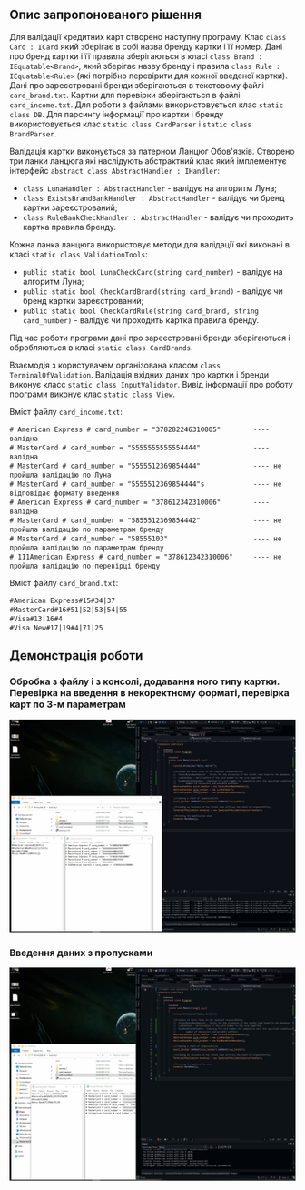 ## Опис запропонованого рішення
Для валідації кредитних карт створено наступну програму. Клас ```class Card : ICard``` який зберігає в собі назва бренду картки і її номер. Дані про бренд картки і її правила зберігаються в класі ```class Brand : IEquatable<Brand>```, який зберігає назву бренду і правила ```class Rule : IEquatable<Rule>``` (які потрібно перевірити для кожної введеної картки).
Дані про зареєстровані бренди зберігаються в текстовому файлі ```card_brand.txt```. Картки для перевірки зберігаються в файлі ```card_income.txt```. Для роботи з файлами використовується клас ```static class DB```.
Для парсингу інформації про картки і бренду використовується клас ```static class CardParser``` і ```static class BrandParser```.

Валідація картки виконується за патерном Ланцюг Обов'язків. Створено три ланки ланцюга які наслідують абстрактний клас який імплементує інтерфейс ```abstract class AbstractHandler : IHandler```:
- ```class LunaHandler : AbstractHandler``` - валідує на алгоритм Луна;
- ```class ExistsBrandBankHandler : AbstractHandler``` - валідує чи бренд картки зареєстрований;
- ```class RuleBankCheckHandler : AbstractHandler``` - валідує чи проходить картка правила бренду.

Кожна ланка ланцюга використовує методи для валідації які виконані в класі ```static class ValidationTools```:
- ```public static bool LunaCheckCard(string card_number)``` - валідує на алгоритм Луна;
- ```public static bool CheckCardBrand(string card_brand)``` - валідує чи бренд картки зареєстрований;
- ```public static bool CheckCardRule(string card_brand, string card_number)``` - валідує чи проходить картка правила бренду.

Під час роботи програми дані про зареєстровані бренди зберігаються і обробляються в класі ```static class CardBrands```.

Взаємодія з користувачем організована класом ```class TerminalOfValidation```.
Валідація вхідних даних про картки і бренди виконує класс ```static class InputValidator```.
Вивід інформації про роботу програми виконує клас ```static class View```.

Вміст файлу ```card_income.txt```:
```
# American Express # card_number = "378282246310005"        ---- валідна
# MasterCard # card_number = "5555555555554444"             ---- валідна
# MasterCard # card_number = "5555512369854444"             ---- не пройшла валідацію по Луна
# MasterCard # card_number = "5555512369854444"s            ---- не відповідає формату введення
# American Express # card_number = "378612342310006"        ---- валідна
# MasterCard # card_number = "5855512369854442"             ---- не пройшла валідацію по параметрам бренду
# MasterCard # card_number = "58555103"                     ---- не пройшла валідацію по параметрам бренду
# 111American Express # card_number = "378612342310006"     ---- не пройшла валідацію по перевірці бренду
```

Вміст файлу ```card_brand.txt```:
```
#American Express#15#34|37
#MasterCard#16#51|52|53|54|55
#Visa#13|16#4
#Visa New#17|19#4|71|25
```

## Демонстрація роботи
### Обробка з файлу і з консолі, додавання ного типу картки. Перевірка на введення в некоректному форматі, перевірка карт по 3-м параметрам
![screenshot](credit_card.gif)


### Введення даних з пропусками
![screenshot](credit_card_2.gif)